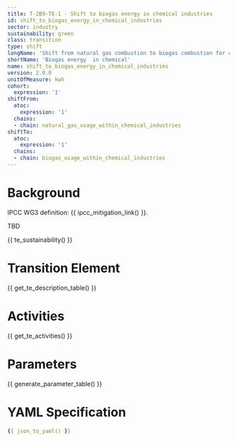 ```yaml
---
title: T-2B9-TE-1 - Shift to biogas energy in chemical industries
id: shift_to_biogas_energy_in_chemical_industries
sector: industry
sustainability: green
class: transition
type: shift
longName: 'Shift from natural gas combustion to biogas combustion for chemical industries energy use'
shortName: 'Biogas energy  in chemical'
name: shift_to_biogas_energy_in_chemical_industries                
version: 2.0.0
unitOfMeasure: kwh
cohort:
  expression: '1'
shiftFrom:
  atoc:
    expression: '1'
  chains:
  - chain: natural_gas_usage_within_chemical_industries
shiftTo:
  atoc:
    expression: '1'
  chains:
  - chain: biogas_usage_within_chemical_industries
---
```


# Background

IPCC WG3 definition: {{ ipcc_mitigation_link() }}.

TBD




{{ te_sustainability() }}

# Transition Element

{{ get_te_description_table() }}




# Activities

{{ get_te_activities() }}


# Parameters

{{ generate_parameter_table() }}


# YAML Specification

```yaml
{{ json_to_yaml() }}
```

